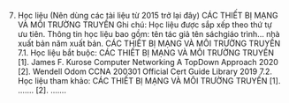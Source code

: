 7. Học liệu (Nên dùng các tài liệu từ 2015 trở lại đây) CÁC THIẾT BỊ MẠNG VÀ MÔI TRƯỜNG TRUYỀN
Ghi chú: Học liệu được sắp xếp theo thứ tự ưu tiên. Thông tin học liệu bao gồm: tên tác giả tên sáchgiáo trình... nhà xuất bản năm xuất bản. CÁC THIẾT BỊ MẠNG VÀ MÔI TRƯỜNG TRUYỀN
7.1. Học liệu bắt buộc: CÁC THIẾT BỊ MẠNG VÀ MÔI TRƯỜNG TRUYỀN \[1\]. James F. Kurose Computer Networking A TopDown Approach 2020
\[2\]. Wendell Odom CCNA 200301 Official Cert Guide Library 2019
7.2. Học liệu tham khảo: CÁC THIẾT BỊ MẠNG VÀ MÔI TRƯỜNG TRUYỀN \[1\]. ...\....
\[2\]. ...\....
